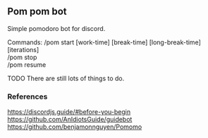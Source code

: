 ## Pom pom bot

Simple pomodoro bot for discord.

Commands:
/pom start [work-time] [break-time] [long-break-time] [iterations] \
/pom stop \
/pom resume 

TODO
There are still lots of things to do.

### References

https://discordjs.guide/#before-you-begin \
https://github.com/AnIdiotsGuide/guidebot  \
https://github.com/benjamonnguyen/Pomomo